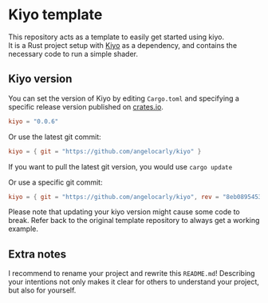 # Kiyo template

This repository acts as a template to easily get started using kiyo.  
It is a Rust project setup with [Kiyo](https://github.com/angelocarly/kiyo) as a dependency, and contains the necessary code to run a simple shader.

## Kiyo version
You can set the version of Kiyo by editing `Cargo.toml` and specifying a specific release version published on [crates.io](https://crates.io/crates/kiyo/).
```toml
kiyo = "0.0.6"
```

Or use the latest git commit:
```toml
kiyo = { git = "https://github.com/angelocarly/kiyo" }
```
If you want to pull the latest git version, you would use `cargo update`

Or use a specific git commit:
```toml
kiyo = { git = "https://github.com/angelocarly/kiyo", rev = "8eb08954530a9a947b644828062d7d03a10218b" }
```

Please note that updating your kiyo version might cause some code to break. Refer back to the original template repository to always get a working example.

## Extra notes
I recommend to rename your project and rewrite this `README.md`! Describing your intentions not only makes it clear for others to understand your project, but also for yourself. 
